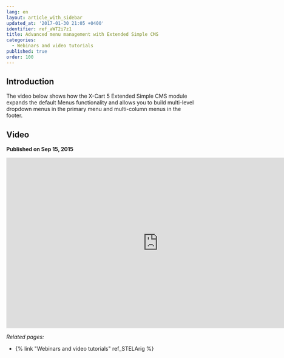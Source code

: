 ```yaml
---
lang: en
layout: article_with_sidebar
updated_at: '2017-01-30 21:05 +0400'
identifier: ref_aWT2i7z1
title: Advanced menu management with Extended Simple CMS
categories:
  - Webinars and video tutorials
published: true
order: 100
---
```



## Introduction

The video below shows how the X-Cart 5 Extended Simple CMS module expands the default Menus functionality and allows you to build multi-level dropdown menus in the primary menu and multi-column menus in the footer.

## Video
**Published on Sep 15, 2015**
<iframe class="youtube-player" type="text/html" style="width: 800px; height: 450px" src="https://www.youtube.com/embed/_HNK2PRr_Io" frameborder="0"></iframe>

_Related pages:_

*   {% link "Webinars and video tutorials" ref_STELArig %}